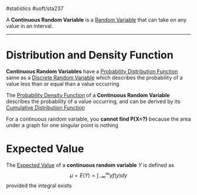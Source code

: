 #statistics #uoft/sta237 

A **Continuous Random Variable** is a [Random Variable](Discrete%20Random%20Variable.md) that can take on any value in an interval.

---
# Distribution and Density Function
**Continuous Random Variables** have a [Probability Distribution Function](Cumulative%20Distribution%20Function.md) same as a [Discrete Random Variable](Discrete%20Random%20Variable.md) which describes the probability of a value less than or equal than a value occurring

The [Probability Density Function](Probability%20Mass%20Function.md) of a **Continuous Random Variable** describes the probability of a value occurring, and can be derived by its [Cumulative Distribution Function](Cumulative%20Distribution%20Function.md)

For a continuous random variable, you **cannot find P(X=?)** because the area under a graph for one singular point is nothing
# Expected Value
The [Expected Value](Expected%20Value.md) of a **continuous random variable** $Y$ is defined as $$\mu=E(Y)=\int_{-\infty}^{\infty}yf(y)dy$$provided the integral exists
